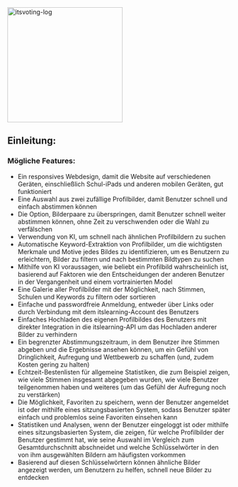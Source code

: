 <img src="https://user-images.githubusercontent.com/34488470/201909978-449889ca-63e3-4bac-8981-d767fe9091cd.png" alt="itsvoting-log" width="260" />  

## Einleitung:

### Mögliche Features:
- Ein responsives Webdesign, damit die Website auf verschiedenen Geräten, einschließlich Schul-iPads und anderen mobilen Geräten, gut funktioniert
- Eine Auswahl aus zwei zufällige Profilbilder, damit Benutzer schnell und einfach abstimmen können
- Die Option, Bilderpaare zu überspringen, damit Benutzer schnell weiter abstimmen können, ohne Zeit zu verschwenden oder die Wahl zu verfälschen
- Verwendung von KI, um schnell nach ähnlichen Profilbildern zu suchen
- Automatische Keyword-Extraktion von Profilbilder, um die wichtigsten Merkmale und Motive jedes Bildes zu identifizieren, um es Benutzern zu erleichtern, Bilder zu filtern und nach bestimmten Bildtypen zu suchen
- Mithilfe von KI voraussagen, wie beliebt ein Profilbild wahrscheinlich ist, basierend auf Faktoren wie den Entscheidungen der anderen Benutzer in der Vergangenheit und einem vortrainierten Model
- Eine Galerie aller Profilbilder mit der Möglichkeit, nach Stimmen, Schulen und Keywords zu filtern oder sortieren
- Einfache und passwordfreie Anmeldung, entweder über Links oder durch Verbindung mit dem itslearning-Account des Benutzers
- Einfaches Hochladen des eigenen Profilbildes des Benutzers mit direkter Integration in die itslearning-API um das Hochladen anderer Bilder zu verhindern
- Ein begrenzter Abstimmungszeitraum, in dem Benutzer ihre Stimmen abgeben und die Ergebnisse ansehen können, um ein Gefühl von Dringlichkeit, Aufregung und Wettbewerb zu schaffen (und, zudem Kosten gering zu halten)
- Echtzeit-Bestenlisten für allgemeine Statistiken, die zum Beispiel zeigen, wie viele Stimmen insgesamt abgegeben wurden, wie viele Benutzer teilgenommen haben und weiteres (um das Gefühl der Aufregung noch zu verstärken)
- Die Möglichkeit, Favoriten zu speichern, wenn der Benutzer angemeldet ist oder mithilfe eines sitzungsbasierten System, sodass Benutzer später einfach und problemlos seine Favoriten einsehen kann
- Statistiken und Analysen, wenn der Benutzer eingeloggt ist oder mithilfe eines sitzungsbasierten System, die zeigen, für welche Profilbilder der Benutzer gestimmt hat, wie seine Auswahl im Vergleich zum Gesamtdurchschnitt abschneidet und welche Schlüsselwörter in den von ihm ausgewählten Bildern am häufigsten vorkommen
- Basierend auf diesen Schlüsselwörtern können ähnliche Bilder angezeigt werden, um Benutzern zu helfen, schnell neue Bilder zu entdecken
